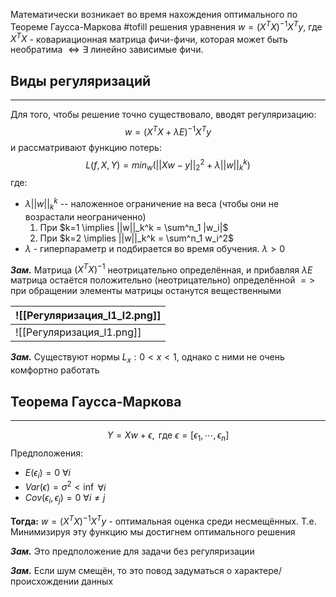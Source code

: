 Математически возникает во время нахождения оптимального по Теореме Гаусса-Маркова #tofill решения уравнения $w = (X^TX)^{-1}X^Ty$, где $X^TX$ - ковариационная матрица фичи-фичи, которая может быть необратима $\Leftrightarrow \exists$ линейно зависимые фичи. 

## Виды регуляризаций
---

Для того, чтобы решение точно существовало, вводят регуляризацию: 
$$
w = (X^TX +\lambda E)^{-1}X^Ty
$$
и рассматривают функцию потерь:
$$
L(f, X, Y) = min_w(||Xw-y||_2^2 + \lambda||w||_k^k)
$$
где:
- $\lambda ||w||_k^k$ -- наложенное ограничение на веса (чтобы они не возрастали неограниченно)
	1. При $k=1 \implies ||w||_k^k = \sum^n_1 |w_i|$ 
	2. При $k=2 \implies ||w||_k^k = \sum^n_1 w_i^2$  
- $\lambda$ - гиперпараметр и подбирается во время обучения. $\lambda \gt 0$ 

***Зам.*** Матрица $(X^TX)^{-1}$ неотрицательно определённая, и прибавляя $\lambda E$ матрица остаётся положительно (неотрицательно) определённой $=>$ при обращении элементы матрицы останутся вещественными


| ![[Регуляризация_l1_l2.png]] |
| ------------------------------------ |
| ![[Регуляризация_l1.png]] |

***Зам.*** Существуют нормы $L_x: 0 < x < 1$, однако с ними не очень комфортно работать

## Теорема Гаусса-Маркова
---

$$Y = Xw + \epsilon,\text{ где } \epsilon = [\epsilon_1, \cdots, \epsilon_n]$$
Предположения:
- $E(\epsilon_i) = 0$ $\forall i$
- $Var(\epsilon) = \sigma^2 < \inf$ $\forall i$
- $Cov(\epsilon_i, \epsilon_j) = 0$  $\forall i \neq j$ 

**Тогда:** $w = (X^TX)^{-1}X^Ty$ - оптимальная оценка среди несмещённых. Т.е. Минимизируя эту функцию мы достигнем оптимального решения

***Зам.*** Это предположение для задачи без регуляризации

***Зам.*** Если шум смещён, то это повод задуматься о характере/происхождении данных

